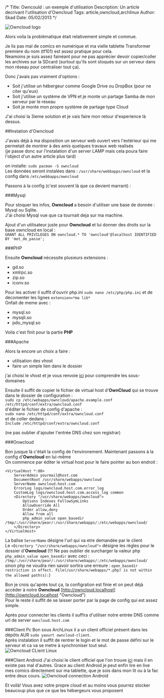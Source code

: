 /*
Title: Owncould : un exemple d'utilisation
Description: Un article decrivant l'utilisation d'Owncloud
Tags: article,owncloud,archlinux
Author: Skad
Date: 05/02/2013
*/

![Owncloud logo](http://upload.wikimedia.org/wikipedia/commons/thumb/b/b6/OwnCloud2-Logo.svg/96px-OwnCloud2-Logo.svg.png "Owncloud logo")

Alors voila la problématique était relativement simple et commue.

Je lis pas mal de comics en numérique et ma vielle tablette Transformer premiere du nom (tf101) est assez pratique pour cela.  
Neamoins je suis assez fainéant pour ne pas apprécier devoir copier/coller les archives sur la SDcard (surtout qu'ils sont stoqués sur un serveur dans mon réseau pour centraliser tout ça).

Donc j'avais pas vraiment d'options :  

* Soit j'utilise un hébergeur comme Google Drive ou DropBox (pour ne citer qu'eux)  
* Soit j'utilise un système de VPN et je monte un partage Samba de mon serveur par le reseau  
* Soit je monte mon propre système de partage type Cloud

J'ai choisi la 3ieme solution et je vais faire mon retour d'experience là dessus.

##Instation d'Owncloud


J'avais déjà à ma disposition un serveur web ouvert vers l'extérieur qui me permetait de montrer à des amis quelques travaux web realisés  
(je passe donc sur l'instalation d'un server LAMP mais cela poura faire l'object d'un autre article plus tard)  

on installe:  `sudo pacman -S owncloud`  
Les données seront instalées dans : `/usr/share/webbapps/owncloud` et la config dans `/etc/webbapps/owncloud`  

Passons à la config (c'est souvent là que ca devient marrant) :   

###Mysql  

Pour stoquer les infos, **Owncloud** a besoin d'utiliser une base de donnée : Mysql ou Sqlite.  
J'ai choisi Mysql vue que ca tournait deja sur ma machine.

Ajout d'un utilisateur juste pour **Owncloud** et lui donner des droits sur la base owncloud en local :  
`GRANT ALL PRIVILEGES ON owncloud.* TO 'owncloud'@localhost IDENTIFIED BY 'mot_de_passe';`

###PHP

Ensuite **Owncloud** nécessite plusieurs extensions : 

* gd.so
* xmlrpc.so
* zip.so
* iconv.so

Pour les activer il suffit d'ouvrir php.ini `sudo nano /etc/php/php.ini` et de décomenter les lignes `extension=*ma lib*`  
Onfait de meme avec :

* mysql.so
* mysqli.so
* pdo_mysql.so

Voila c'est finit pour la partie **PHP**

###Apache


Alors la encore un choix a faire :

* utilisation des vhost
* faire un simple lien dans le dossier

j'ai choisi le vhost et je vous renvoie [ici](http://lxl.io/apache-subdomain "Define subdomains") pour comprendre les sous-domaines

Ensuite il suffit de copier le fichier de virtual host d'**OwnCloud** qui se trouve dans le dossier de configuration :  
`sudo cp /etc/webapps/owncloud/apache.example.conf /etc/httpd/conf/extra/owncloud.conf`  
d'éditer le fichier de config d'apache :  
`sudo nano /etc/httpd/conf/extra/owncloud.conf`  
et de coller dedans :  
`Include /etc/httpd/conf/extra/owncloud.conf`

(ne pas oublier d'ajouter l'entrée DNS chez son registrar)

###Onwcloud

Bon jusque là c'était la config de l'environement. Maintenant passons à la config d'**Owncloud** en lui-même  
On commence par éditer le virtual host pour le faire pointer au bon endroit :  

    <VirtualHost *:80>
        ServerAdmin yourmail@host.com
        DocumentRoot /usr/share/webapps/owncloud
        ServerName owncloud.host.com
        ErrorLog logs/owncloud.host.com.error_log
        CustomLog logs/owncloud.host.com.access_log common
        <Directory "/usr/share/webapps/owncloud">
            Options Indexes FollowSymLinks
            AllowOverride All
            Order allow,deny
            Allow from all
            php_admin_value open_basedir /tmp/:/usr/share/pear/:/usr/share/webapps/:/etc/webapps/owncloud/
        </Directory>
    </VirtualHost>

La balise `ServerName` désigne l'url qui va etre demandée par le client  
Le `<Directory "/usr/share/webapps/owncloud">` désigne les règles pour le dossier d'**Owncloud**
(!!! Ne pas oublier de surcharger la valeur php `php_admin_value open_basedir` avec ceci : `/tmp/:/usr/share/pear/:/usr/share/webapps/:/etc/webapps/owncloud/` sinon php ne voudra rien savoir sortira une erreure : `open_basedir restriction in effect. File(/usr/share/webapps/*.php) is not within the allowed path(s):`)

Bon je crois qu'après tout ça, la configration est finie et on peut déjà accéder à notre **Owncloud**
[http://owncloud.localhost](http://owncloud.localhost "Owncloud")  
Pour le reste il suffit de se laisser porter par la page de config qui est assez simple.

Après pour connecter les clients il suffira d'utiliser notre entrée DNS comme url de server `owncloud.host.com`

###Client Pc
Bon sous ArchLinux il a un client officiel présent dans les dépôts AUR `sudo yaourt owncloud-client`.  
Après instalation il suffit de rentrer le login et le mot de passe défini sur le serveur et ca va se metre à synchroniser tout seul.
![Owncloud CLient Linux](http://owncloud.org/wp-content/uploads/2012/03/linux3.png "Owncloud CLient Linux")

###Client Android
J'ai choisi le client officiel que l'on trouve [ici](https://play.google.com/store/apps/details?id=com.owncloud.android "Owncloud official client app") mais il en existe pas mal d'autres.
Grace au client Android je peut enfin lire en live mes comics directement sur ma tablette, que je sois dans mon lit ou à la fac entre deux cours.
![Owncloud connection Android](https://lh6.ggpht.com/tyWNeXaQN5qsXDEfirYwHzHvTPX5C2KfSprz7iRLDTAxBpt-J7Kwp0VUjAMih059zYJ9=h900-rw "Oncloud connection Android")  

Et voilà! Vous avez votre propre cloud et au moins vous pourrez stocker beaucoup plus que ce que les hébergeurs vous proposent
